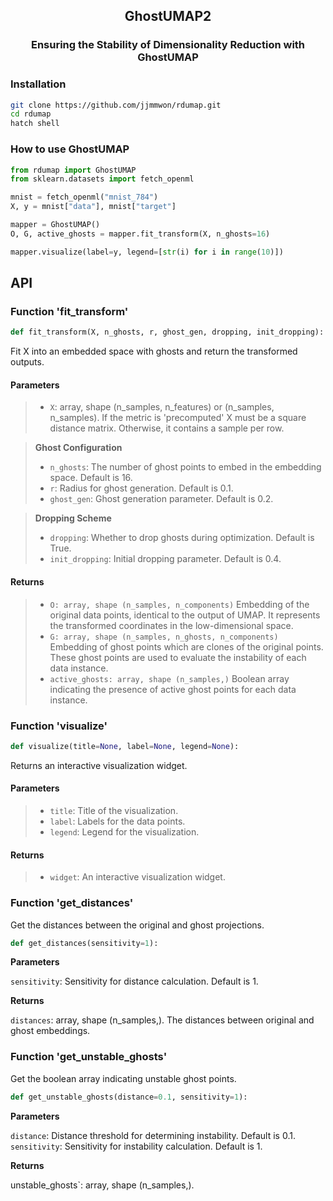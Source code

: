 <p align="center">
  <h2 align="center">GhostUMAP2</h2>
	<h3 align="center">Ensuring the Stability of Dimensionality Reduction with GhostUMAP</h3>
</p>

### Installation

```Bash
git clone https://github.com/jjmmwon/rdumap.git
cd rdumap
hatch shell
```

### How to use GhostUMAP
```Python
from rdumap import GhostUMAP
from sklearn.datasets import fetch_openml

mnist = fetch_openml("mnist_784")
X, y = mnist["data"], mnist["target"]

mapper = GhostUMAP()
O, G, active_ghosts = mapper.fit_transform(X, n_ghosts=16) 

mapper.visualize(label=y, legend=[str(i) for i in range(10)])
```


## API
### Function 'fit_transform'
```Python
def fit_transform(X, n_ghosts, r, ghost_gen, dropping, init_dropping):
```
Fit X into an embedded space with ghosts and return the transformed outputs.

#### **Parameters**
> - `X`: array, shape (n_samples, n_features) or (n_samples, n_samples). If the metric is 'precomputed' X must be a square distance matrix. Otherwise, it contains a sample per row.

> **Ghost Configuration**
> - `n_ghosts`: The number of ghost points to embed in the embedding space. Default is 16.
> - `r`: Radius for ghost generation. Default is 0.1.
> - `ghost_gen`: Ghost generation parameter. Default is 0.2.

> **Dropping Scheme**
> - `dropping`: Whether to drop ghosts during optimization. Default is True.
> - `init_dropping`: Initial dropping parameter. Default is 0.4.

#### **Returns**
> - ```O: array, shape (n_samples, n_components)```
Embedding of the original data points, identical to the output of UMAP. It represents the transformed coordinates in the low-dimensional space.
> - ```G: array, shape (n_samples, n_ghosts, n_components)```
Embedding of ghost points which are clones of the original points. These ghost points are used to evaluate the instability of each data instance.
> - ```active_ghosts: array, shape (n_samples,)``` 
Boolean array indicating the presence of active ghost points for each data instance.


### Function 'visualize'
```Python
def visualize(title=None, label=None, legend=None):
```
Returns an interactive visualization widget.

#### **Parameters**
> - `title`: Title of the visualization.
> - `label`: Labels for the data points.
> - `legend`: Legend for the visualization.

#### **Returns**
> - `widget`: An interactive visualization widget.

### Function 'get_distances'
Get the distances between the original and ghost projections.
```Python
def get_distances(sensitivity=1):
```
**Parameters**

`sensitivity`: Sensitivity for distance calculation. Default is 1.

**Returns**

`distances`: array, shape (n_samples,). The distances between original and ghost embeddings.

### Function 'get_unstable_ghosts'
Get the boolean array indicating unstable ghost points.
```Python
def get_unstable_ghosts(distance=0.1, sensitivity=1):
```
**Parameters**

`distance`: Distance threshold for determining instability. Default is 0.1.
`sensitivity`: Sensitivity for instability calculation. Default is 1.

**Returns**

unstable_ghosts`: array, shape (n_samples,).





